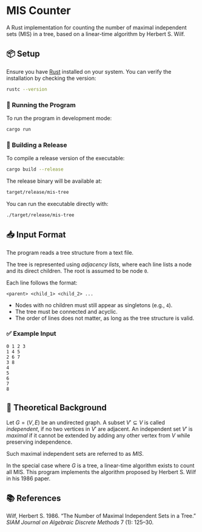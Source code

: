 # MIS Counter

A Rust implementation for counting the number of maximal independent sets (MIS) in a tree, based on a linear-time algorithm by Herbert S. Wilf.

## 📦 Setup

Ensure you have [Rust](https://rustup.rs/) installed on your system. You can verify the installation by checking the version:

```bash
rustc --version
```

### 🔧 Running the Program

To run the program in development mode:

```bash
cargo run
```

### 🚀 Building a Release

To compile a release version of the executable:

```bash
cargo build --release
```

The release binary will be available at:

```bash
target/release/mis-tree
```

You can run the executable directly with:

```bash
./target/release/mis-tree
```

## 📥 Input Format

The program reads a tree structure from a text file.

The tree is represented using _adjacency lists_, where each line lists a node and its direct children. The root is assumed to be node `0`.

Each line follows the format:

```
<parent> <child_1> <child_2> ...
```

- Nodes with no children must still appear as singletons (e.g., `4`).
- The tree must be connected and acyclic.
- The order of lines does not matter, as long as the tree structure is valid.

### ✅ Example Input

```
0 1 2 3
1 4 5
2 6 7
3 8
4
5
6
7
8
```

## 🧠 Theoretical Background

Let $G = (V, E)$ be an undirected graph. A subset $V' \subseteq V$ is called _independent_, if no two vertices in $V'$ are adjacent. An independent set $V'$ is _maximal_ if it cannot be extended by adding any other vertex from $V$ while preserving independence.

Such maximal independent sets are referred to as _MIS_.

In the special case where $G$ is a tree, a linear-time algorithm exists to count all MIS. This program implements the algorithm proposed by Herbert S. Wilf in his 1986 paper.

## 📚 References

Wilf, Herbert S. 1986. “The Number of Maximal Independent Sets in a Tree.”
_SIAM Journal on Algebraic Discrete Methods_ 7 (1): 125–30.
